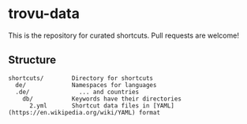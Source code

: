 # trovu-data

This is the repository for curated shortcuts. Pull requests are welcome!

## Structure

    shortcuts/        Directory for shortcuts 
      de/             Namespaces for languages
      .de/              ... and countries
        db/           Keywords have their directories
          2.yml       Shortcut data files in [YAML](https://en.wikipedia.org/wiki/YAML) format
